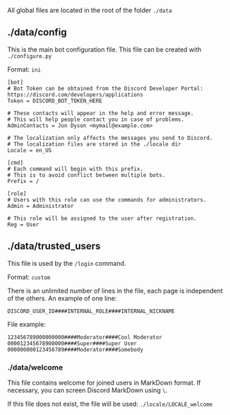 All global files are located in the root of the folder `./data`

## ./data/config
This is the main bot configuration file. This file can be created with `./configure.py`

Format: `ini`

```
[bot]
# Bot Token can be obtained from the Discord Developer Portal: https://discord.com/developers/applications
Token = DISCORD_BOT_TOKEN_HERE

# These contacts will appear in the help and error message.
# This will help people contact you in case of problems.
AdminContacts = Jon Dyson <mymail@example.com>

# The localization only affects the messages you send to Discord.
# The localization files are stored in the ./locale dir
Locale = en_US

[cmd]
# Each command will begin with this prefix.
# This is to avoid conflict between multiple bots.
Prefix = /

[role]
# Users with this role can use the commands for administrators.
Admin = Administrator

# This role will be assigned to the user after registration.
Reg = User
```


## ./data/trusted_users
This file is used by the `/login` command.

Format: `custom`

There is an unlimited number of lines in the file, each page is independent of the others.
An example of one line:

```
DISCORD_USER_ID####INTERNAL_ROLE####INTERNAL_NICKNAME
```

File example:

```
123456789000000000####Moderator####Cool Moderator
000012345678900000####Super####Super User
000000000123456789####Moderator####Somebody
```


### ./data/welcome
This file contains welcome for joined users in MarkDown format. If necessary, you can screen Discord MarkDown using `\`.

If this file does not exist, the file will be used: `./locale/LOCALE_welcome`
